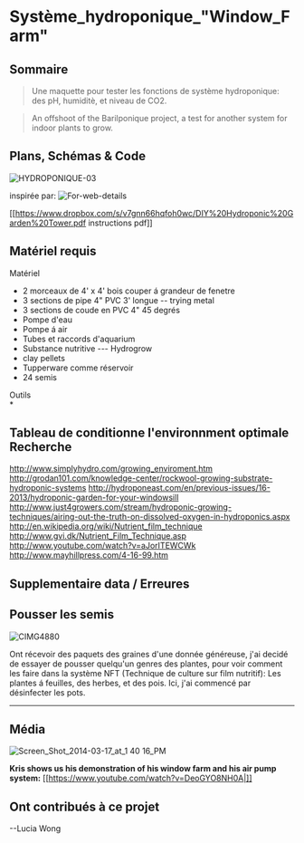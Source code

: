 # Système_hydroponique_"Window_Farm"




## Sommaire
>Une maquette pour tester les fonctions de système hydroponique: des pH, humiditè, et niveau de CO2.

>An offshoot of the Barilponique project, a test for another system for indoor plants to grow.

## Plans, Schémas & Code
![HYDROPONIQUE-03](https://user-images.githubusercontent.com/65183668/84678452-522a0d00-af30-11ea-811c-c091d09bd9eb.jpg)

inspirée par:
![For-web-details](https://user-images.githubusercontent.com/65183668/84678482-5bb37500-af30-11ea-9f6d-e28a7640b926.jpg)

[[https://www.dropbox.com/s/v7gnn66hqfoh0wc/DIY%20Hydroponic%20Garden%20Tower.pdf instructions pdf]]

## Matériel requis
Matériel  
  * 2 morceaux de 4' x 4' bois couper á grandeur de fenetre 
  * 3 sections de pipe 4" PVC 3' longue -- trying metal 
  * 3 sections de coude en PVC 4" 45 degrés
  * Pompe d'eau
  * Pompe á air
  * Tubes et raccords d'aquarium
  * Substance nutritive --- Hydrogrow 
  * clay pellets
  * Tupperware comme réservoir
  * 24 semis
 
Outils  
*

## Tableau de conditionne l'environnment optimale<br>Recherche
http://www.simplyhydro.com/growing_enviroment.htm
http://grodan101.com/knowledge-center/rockwool-growing-substrate-hydroponic-systems
http://hydroponeast.com/en/previous-issues/16-2013/hydroponic-garden-for-your-windowsill
http://www.just4growers.com/stream/hydroponic-growing-techniques/airing-out-the-truth-on-dissolved-oxygen-in-hydroponics.aspx
http://en.wikipedia.org/wiki/Nutrient_film_technique
http://www.gvi.dk/Nutrient_Film_Technique.asp
http://www.youtube.com/watch?v=aJorITEWCWk
http://www.mayhillpress.com/4-16-99.htm

## Supplementaire data / Erreures
## Pousser les semis
![CIMG4880](https://user-images.githubusercontent.com/65183668/84678512-6837cd80-af30-11ea-9673-c82a5b90e10f.JPG)

Ont récevoir des paquets des graines d'une donnée généreuse, j'ai decidé de essayer de pousser quelqu'un genres des plantes, pour voir comment les faire dans la système NFT (Technique de culture sur film nutritif): Les plantes á feuilles, des herbes, et des pois. Ici, j'ai commencé par désinfecter les pots.

-----------------------

## Média
![Screen_Shot_2014-03-17_at_1 40 16_PM](https://user-images.githubusercontent.com/65183668/84678552-71289f00-af30-11ea-901d-45d963bbc4db.png)


**Kris shows us his demonstration of his window farm and his air pump system:** [[https://www.youtube.com/watch?v=DeoGYO8NH0A|]]


## Ont contribués à ce projet

--Lucia Wong
